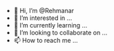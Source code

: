 - 👋 Hi, I’m @Rehmanar
- 👀 I’m interested in ...
- 🌱 I’m currently learning ...
- 💞️ I’m looking to collaborate on ...
- 📫 How to reach me ...

<!---
Rehmanar/Rehmanar is a ✨ special ✨ repository because its `README.md` (this file) appears on your GitHub profile.
You can click the Preview link to take a look at your changes.
--->
